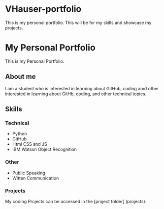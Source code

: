 # VHauser-portfolio
This is my personal portfolio. This will be for my skills and showcase my projects.
# My Personal Portfolio
This is my Personal Portfolio.
## About me
I am a student who is interested in learning about GitHub, coding amd other interested in learning about GitHb, coding, and other technical topics.
## Skills
### Technical
* Python
* GitHub
* Html CSS and JS
* IBM Watson Object Recognition
### Other
* Public Speaking
* Witten Communication
### Projects
My coding Projects can be accessed in the [project folder] (projects).
